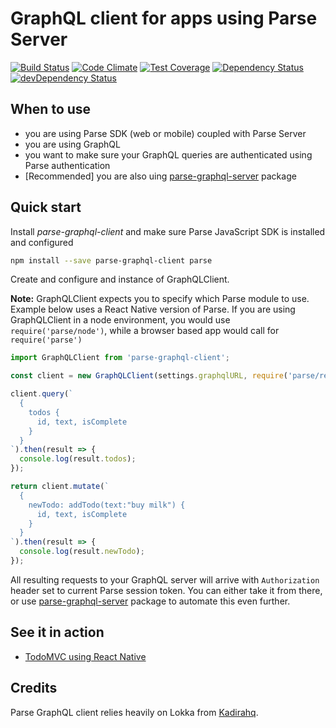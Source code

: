 # GraphQL client for apps using Parse Server

[![Build Status](https://travis-ci.org/thebakeryio/parse-graphql-client.svg?branch=master)](https://travis-ci.org/thebakeryio/parse-graphql-client)
[![Code Climate](https://codeclimate.com/github/thebakeryio/parse-graphql-client/badges/gpa.svg)](https://codeclimate.com/github/thebakeryio/parse-graphql-client)
[![Test Coverage](https://codeclimate.com/github/thebakeryio/parse-graphql-client/badges/coverage.svg)](https://codeclimate.com/github/thebakeryio/parse-graphql-client/coverage)
[![Dependency Status](https://david-dm.org/thebakeryio/parse-graphql-client.svg)](https://david-dm.org/thebakeryio/parse-graphql-client)
[![devDependency Status](https://david-dm.org/thebakeryio/parse-graphql-client/dev-status.svg)](https://david-dm.org/thebakeryio/parse-graphql-client#info=devDependencies)

## When to use

- you are using Parse SDK (web or mobile) coupled with Parse Server 
- you are using GraphQL
- you want to make sure your GraphQL queries are authenticated using Parse authentication
- [Recommended] you are also uing [parse-graphql-server](https://github.com/thebakeryio/parse-graphql-server) package  

## Quick start

Install *parse-graphql-client* and make sure Parse JavaScript SDK is installed and configured

```bash
npm install --save parse-graphql-client parse
```

Create and configure and instance of GraphQLClient. 

**Note:** GraphQLClient expects you to specify which Parse module to use. Example below uses a React Native version of Parse. If you are using GraphQLClient in a node environment, you would use ```require('parse/node')```, while a browser based app would call for ```require('parse')```

```javascript
import GraphQLClient from 'parse-graphql-client';

const client = new GraphQLClient(settings.graphqlURL, require('parse/react-native'));

client.query(`
  {
    todos {
      id, text, isComplete
    }
  }
`).then(result => {
  console.log(result.todos);
});

return client.mutate(`
  {
    newTodo: addTodo(text:"buy milk") {
      id, text, isComplete
    }
  }
`).then(result => {
  console.log(result.newTodo);
});
```

All resulting requests to your GraphQL server will arrive with ```Authorization``` header set to current Parse session token. You can either take it from there, or use [parse-graphql-server](https://github.com/thebakeryio/parse-graphql-server) package to automate this even further.

## See it in action

- [TodoMVC using React Native](https://github.com/thebakeryio/todomvc-react-native)

## Credits

Parse GraphQL client relies heavily on Lokka from [Kadirahq](https://github.com/kadirahq/lokka).




